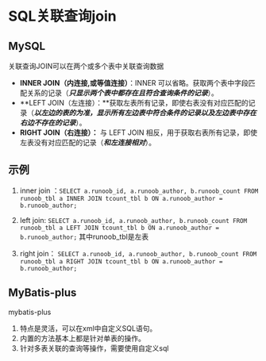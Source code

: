 # SQL关联查询join

## MySQL

关联查询JOIN可以在两个或多个表中关联查询数据



- **INNER JOIN（内连接,或等值连接）**：INNER 可以省略。获取两个表中字段匹配关系的记录（***只显示两个表中都存在且符合查询条件的记录***）。
- **LEFT JOIN（左连接）：**获取左表所有记录，即使右表没有对应匹配的记录（***以左边的表的为准，显示所有左边表中符合条件的记录以及左边表中存在右边不存在的记录***）。
- **RIGHT JOIN（右连接）：** 与 LEFT JOIN 相反，用于获取右表所有记录，即使左表没有对应匹配的记录（***和左连接相对***）。

## 示例

1. inner join ：``SELECT a.runoob_id, a.runoob_author, b.runoob_count FROM runoob_tbl a INNER JOIN tcount_tbl b ON a.runoob_author = b.runoob_author;``

2. left join: ``SELECT a.runoob_id, a.runoob_author, b.runoob_count FROM runoob_tbl a LEFT JOIN tcount_tbl b ON a.runoob_author = b.runoob_author;`` 其中runoob_tbl是左表
3. right join： ``SELECT a.runoob_id, a.runoob_author, b.runoob_count FROM runoob_tbl a RIGHT JOIN tcount_tbl b ON a.runoob_author = b.runoob_author;``



## MyBatis-plus

mybatis-plus 

1. 特点是灵活，可以在xml中自定义SQL语句。
2. 内置的方法基本上都是针对单表的操作。
3. 针对多表关联的查询等操作，需要使用自定义sql

